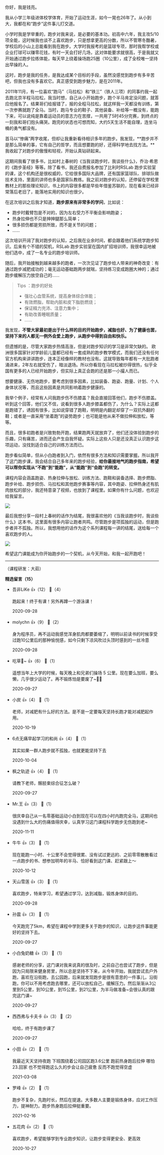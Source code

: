 你好，我是钱亮。

我从小学三年级进体校学体育，开始了运动生涯，如今一晃也26年了。从小到大，我都在和“跑步”这件事儿打交道。

小学时我是学举重的，跑步对我来说，是必要的基本功。初高中六年，我主攻5/10项全能，这时候我也谈不上喜欢跑步，只是想拿更高的分数，所以不管寒冬酷暑，学校后的小山上总能看到我在跑步。大学时我报考的是篮球专项，那时我帮学校或企业打球可以赚零花钱，有时一天会打好几场，这对体能要求就很高，于是我就又开始通过跑步拉练体能，每天早上绕着操场跑25圈（10公里），成了全校唯一坚持出早操的人。

这时，跑步是我的任务，是我达成某个目标的手段，虽然没感觉到跑步有多辛苦吧，但我也没有多喜欢它。真正感受到跑步魅力，是在2011年。

2011年11月，有一位喜欢“跑马”（马拉松）和“铁三”（铁人三项）的同事约我一起去跑北京半程马拉松，我当时想，自己从小开始跑步，跑个半马肯定没问题，就答应他报名了。结果哥们给报错了，报的全程马拉松，就这样我一天都没有训练，第一次参赛就跑了全马。当时，跑马专业的鞋子、其他装备、补给等一概没有，能跑下来，可以说纯是靠着运动员的意志力在苦撑，一共用了5时45分完赛，到终点的一刻我和哥们抱头痛哭。跑完的状态也可想而知，大约5天生活不能自理，连坐马桶的勇气都没有。

首马以“惨痛”两字收尾，但却让我重新看待相识多年的跑步。我发现，**跑步并不是那么简单的事，它有自己的哲学，而且想要跑的好，还得科学地去找方法。**我收起了对跑步的傲慢和轻视，开始认真钻研起来。

这期间我看了很多书，比如村上春树的《当我谈跑步时，我谈些什么》，乔治·希恩的《跑步圣经》等等。除了看书，我还自费报名参加了比利时RSLab 跑步实验室的课，这个机构还是很权威的，它给很多国际大品牌，还有国家篮球队、排球队做技术支持，里面的讲师也多是国家队教练。我之前对跑步的认知，还停留在学校里教材上的那些理论知识，书上的内容很多都是早些年借鉴苏联的，现在看来已经非常落后老旧了，能落地实用的知识也很少。

在这次培训之后我才知道，**跑步原来有非常多的学问**，比如说：

- 跑步时戴臂包是不对的，因为左右受力不平衡会影响跑姿；
- 热身拉伸也不只是抻抻腿那么简单；
- 很多损伤都是劳损所致，而不是关节的问题；
- ……

这次培训开阔了我对跑步的认知，之后我在业余时间，都会跟着他们系统学跑步知识。后来有个不错的契机，RSLab 跑步实验室在国内扩招培训师，我很幸运地被他们选中，成了一名专业的跑步培训师。

随后，我开始接触到越来越多的跑者，一次次见证了跑步给人带来的神奇改变：有通过跑步减肥成功的；毫无运动基础跑两步就喘，坚持练习变成跑圈大神的；通过跑步缓解压力放空自己的……

> Tips ：跑步的好处
> 
> - 强壮心血管系统，提高身体综合体能；
> - 有效燃脂，帮助内脏和皮下脂肪燃烧；
> - 保证精力充沛、注意力集中；
> - 有助改善睡眠质量；
> - ……

我发现，**不管大家最初是出于什么样的目的开始跑步，减脂也好、为了健康也罢，坚持下来的人都无一例外会爱上跑步，从跑步中得到自由和快乐。**

但遗憾的是，尽管大家跑步热情高涨，但是对跑步知识的学习是非常欠缺的。 欧洲很多国家针对学龄前儿童都已经有一套成熟的跑步教学模式，而我们还没有任何官方机构来讲讲跑步，连本正经像样的教材也没有。这就导致每年都有一大批跑者涌进来，2年左右就受伤了，暗淡退场。所以你看现在马拉松被炒得很热，似乎全国有更多的人已经开始跑步，但实际上真正会跑的还是那一小撮人而已。

想要健康、无伤地跑步，要考虑到很多因素，比如装备、跑姿、跑量、计划、个人身体状况等，而且这些因素是共同影响着跑步健康的。

我举个例子，经常有人问我跑步伤不伤膝盖？我会直接回答他们，跑步不伤膝盖。听到这个回答，他们又不信，说看到很多人跑步膝盖都伤了，为什么？实际上这都是跑错了，诱因有很多，比如说穿错了跑鞋，明明是内翻足却穿了一双抗外翻的鞋；或者是一直采用“坐着跑”的姿势跑步；也可能是他从来不做拉伸和放松，等等。

而且，很多初跑者是兴致勃勃开跑，结果跑两天就放弃了，他们还没体验到跑步的乐趣，只有痛苦，进而还会产生自我怀疑。实际上这些人只是还没真正认识跑步这项运动，没找到适合自己的训练方法而已。

跑步看似简单，但从小白跑者到入门，依然有很多方法和知识需要掌握。所以我开了这门跑步课，我会结合自己多年来的跑步经验，**给你最接地气的跑步指南，希望可以帮你实现从“不跑”到“能跑”，从“能跑”到“会跑”的转变。**

课程内容会涵盖跑姿、热身拉伸与放松、训练方法、跑鞋和装备选择、跑步燃脂、跑步补给、跑步损伤、马拉松和其他跑步赛事等内容，其中跑姿、拉伸热身还有肌肉放松的部分，我还特意录了视频，也放到了课程里。如果你有什么问题，也欢迎给我留言。

![](https://static001.geekbang.org/resource/image/67/49/67ef610c8e5c32e9a8b22f390c19d449.jpg?wh=750%2A3834)

最后我想分享一段村上春树的话作为结尾，我很喜欢他的《当我谈跑步时，我谈些什么》这本书，这里面有很多内容让跑者共鸣。尽管跑步是项孤独的运动，但是跑步者并不孤独。所以，我想用他的话作为这个系列课程每一讲的结尾，送给每一个喜欢跑步的人。

![](https://static001.geekbang.org/resource/image/40/53/40952e45f846468d2923072552556053.jpg?wh=1032%2A1285)

希望这门课能成为你开始跑步的一个契机，从今天开始，和我一起开跑吧！

* * *

（课程研发：大茹）
<div><strong>精选留言（15）</strong></div><ul>
<li><span>吾非LiKe</span> 👍（12） 💬（4）<p>跑起来！终于有课！另外再蹲一个游泳课！</p>2020-09-28</li><br/><li><span>molychn</span> 👍（9） 💬（2）<p>身为程序员，再不运动我感觉浑身肌肉都要萎缩了，明明以前读书的时候享受过跑10公里后的那种愉悦感，如今只剩下凉风吹过头顶时感到的一丝冷意</p>2020-09-28</li><br/><li><span>吃草🐴~</span> 👍（6） 💬（1）<p>遥想当年上大学的时候，每天晚上和兄弟们操场 5 公里。现在要么加班，要么懒，几乎很少运动了。再不锻炼怕是要废了~🤔🤔</p>2020-09-27</li><br/><li><span>小炭</span> 👍（4） 💬（1）<p>老师，对减肥有什么好的方法。是不是一定要每天坚持长跑才能对减肥起作用。</p>2020-10-19</li><br/><li><span>6点无痛早起学习的和尚</span> 👍（4） 💬（1）<p>其实如果一群人跑步就不孤独，也就更能坚持下去</p>2020-10-04</li><br/><li><span>枫之轨迹</span> 👍（4） 💬（1）<p>请教下老师，髂胫束综合征怎么破？</p>2020-09-27</li><br/><li><span>Mr.王</span> 👍（3） 💬（1）<p>很庆幸自己从一名零基础运动小白到现在可以在四小时内跑完全马，这期间也没遇到什么大的伤痛值得庆幸，认真学习这门课程科学跑步无伤跑到老~</p>2020-11-11</li><br/><li><span>牛牛</span> 👍（3） 💬（1）<p>现在能跑一小时、十公里不会觉得很累、没有试过更远的、之前零零散散看过一点跑步的书、想参加明年的半马、恰好看到这门课、赶紧跟上～</p>2020-10-12</li><br/><li><span>天山雪莲</span> 👍（3） 💬（1）<p>喜欢跑步，特来学习，希望通过学习，达到减脂，锻炼身体的目的。</p>2020-09-28</li><br/><li><span>孙震</span> 👍（3） 💬（1）<p>今天跑完了5km，希望在课程中学到更多关于跑步的知识，让跑步这件事能更好的坚持下去。</p>2020-09-27</li><br/><li><span>小白兔奶糖</span> 👍（3） 💬（1）<p>感谢老师的分享，这门课对我来说真的很及时，之前自己也尝试了跑步，但是因为只局限来健身房里，所以总是坚持不下来，从今年开始，我就尝试去户外跑，喜欢在沿街跑，去公园跑，后来就发现跑步是很有意思的一件事儿，沿街跑，你可以不用考虑跑去哪里，还可以放松自己，缓解压力。然后渐渐从3公里到5公里，到10公里，到15公里，到21公里，为半马做准备~会很认真的跟完这门课~</p>2020-09-27</li><br/><li><span>西西弗与卡夫卡</span> 👍（3） 💬（2）<p>哈哈，终于有跑步课了</p>2020-09-27</li><br/><li><span>小田</span> 👍（2） 💬（1）<p>我最近天天坚持夜跑 下班围绕着公司园区跑3.6公里 跑前热身跑后拉伸 哪怕23.回家 也不觉得跑这么久的步会让自己疲惫 反而不跑觉得空虚</p>2021-03-08</li><br/><li><span>罗峰</span> 👍（2） 💬（1）<p>跑步不复杂，先跑时长，然后在提速。大多数人主要是锻炼身体，应对工作压力，提神耐力。跑步热身跑后拉伸挺重要。</p>2021-02-16</li><br/><li><span>五花肉</span> 👍（2） 💬（1）<p>喜欢跑步，希望能够学到专业跑步知识，让跑步变得更安全、更高效</p>2020-10-27</li><br/>
</ul>